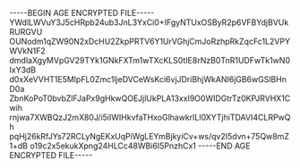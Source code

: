 -----BEGIN AGE ENCRYPTED FILE-----
YWdlLWVuY3J5cHRpb24ub3JnL3YxCi0+IFgyNTUxOSByR2p6VFBYdjBVUkRURGVU
OUNodm1qZW90N2xDcHU2ZkpPRTV6Y1UrVGhjCmJoRzhpRkZqcFc1L2VPYWVkN1F2
dmdlaXgyMVpGV29TYk1GNkFXTm1wTXcKLS0tIE8rNzB0TnR1UDFwTk1wN0IxY3dB
d0xXeVVHT1E5MlpFL0Zmc1ljeDVCeWsKci6vjJDriBhjWkANI6jGB6wGSlBHnD0a
ZbnKoPoT0bvbZlFJaPx9gHkwQOEJjlUkPLA13xxI9O0WIDGtrTz0KPJRVHX1Cwih
rnjwa7XWBQzJ2mX80J/i5iIWIHkvfaTHxoGlhawkrILl0XYTjhiTDAVI4CLRPwQh
pqHj26kRfJYs72RCLyNgEKxUqPiWgLEYmBjkyiCv+ws/qv2I5dvn+75Qw8mZ1+dB
o19c2x5ekukXpng24HLCc48WBi6I5PnzhCx1
-----END AGE ENCRYPTED FILE-----
